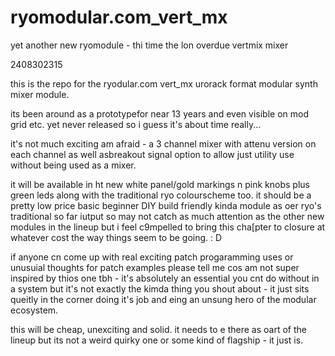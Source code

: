 # ryomodular.com_vert_mx
 yet another new ryomodule - thi time the lon overdue vertmix mixer

2408302315

this is the repo for the ryodular.com vert_mx urorack format modular synth mixer module.

its been around as a prototypefor near 13 years and even visible on mod grid etc. yet never released so i guess it's about time really...

it's not much exciting am afraid - a 3 channel mixer with attenu version on each channel as well asbreakout signal option to allow just utility use without being used as a mixer.

it will  be available in ht new white panel/gold markings n pink knobs plus green leds along with the traditional ryo colourscheme too.
it should  be a pretty low price basic beginner DIY build friendly kinda module as oer ryo's traditional so far iutput so may not catch as much attention as the other new modules in the lineup but i feel c9mpelled to bring this cha[pter to closure at whatever cost the way things seem to be going. : D

if anyone cn come up with real exciting patch progaramming uses or unusuial thoughts for patch examples please tell me cos am not super inspired by thios one tbh - it's absolutely an essential you cnt do without in a system but it's not exactly the kimda thing you shout about - it just sits queitly in the corner doing it's job and eing an unsung hero of the modular ecosystem.

this will be cheap, unexciting and solid. it needs to e there as oart of the lineup but its not a weird quirky one or some kind of flagship - it just is.